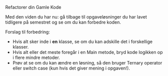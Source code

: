 Refactorer din Gamle Kode

Med den viden du har nu: gå tilbage til opgaveløsninger du har lavet tidligere på semestret og se om du kan forbedre koden.

Forslag til forbedring:

* Hvis alt sker inde i **en** klasse, se om du kan adskille det i forskellige klasser.
* Hvis alt eller det meste foregår i en Main metode, bryd kode logikken op i flere mindre metoder.
* Prøv at se om du kan ændre en løsning, så den bruger Ternary operator eller switch case (kun hvis det giver mening i opgaven!).